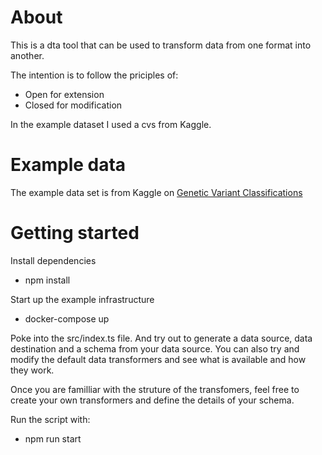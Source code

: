# About
This is a dta tool that can be used to transform data from one format into another. 

The intention is to follow the priciples of: 

- Open for extension
- Closed for modification

In the example dataset I used a cvs from Kaggle. 

# Example data
The example data set is from Kaggle on [Genetic Variant Classifications](https://www.kaggle.com/datasets/kevinarvai/clinvar-conflicting?resource=download)

# Getting started

Install dependencies
- npm install

Start up the example infrastructure
- docker-compose up

Poke into the src/index.ts file. And try out to generate a data source, data destination and a schema from your data source. You can also try and modify the default data transformers and see what is available and how they work. 

Once you are familliar with the struture of the transfomers, feel free to create your own transformers and define the details of your schema. 

Run the script with: 

- npm run start